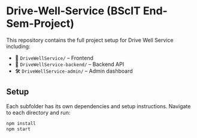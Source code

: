 # Drive-Well-Service (BScIT End-Sem-Project)

This repository contains the full project setup for Drive Well Service including:

- 🚗 `DriveWellService/` – Frontend
- 🔧 `DriveWellService-backend/` – Backend API
- 🛠️ `DriveWellService-admin/` – Admin dashboard

## Setup

Each subfolder has its own dependencies and setup instructions.
Navigate to each directory and run:

```bash
npm install
npm start
